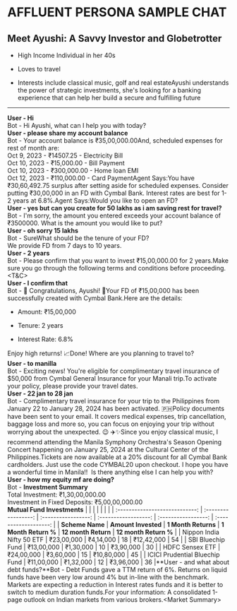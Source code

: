 # AFFLUENT PERSONA SAMPLE CHAT

## **Meet Ayushi**: **A Savvy Investor and Globetrotter**
* High Income Individual in her 40s

* Loves to travel

* Interests include classical music, golf and real estateAyushi understands the power of strategic investments, she's looking for a banking experience that can help her build a secure and fulfilling future

***

**User - Hi**\
Bot - Hi Ayushi, what can I help you with today?\
**User - please share my account balance**\
Bot - Your account balance is ₹35,00,000.00And, scheduled expenses for rest of month are:\
Oct 9, 2023 - ₹14507.25 - Electricity Bill\
Oct 10, 2023 - ₹15,000.00 - Bill Payment\
Oct 10, 2023 - ₹300,000.00 - Home loan EMI\
Oct 12, 2023 - ₹110,000.00 - Card PaymentAgent Says:You have ₹30,60,492.75 surplus after setting aside for scheduled expenses. Consider putting ₹30,00,000 in an FD with Cymbal Bank. Interest rates are best for 1-2 years at 6.8%.Agent Says:Would you like to open an FD?\
**User - yes but can you create for 50 lakhs as i am saving rest for travel?**\
Bot - I'm sorry, the amount you entered exceeds your account balance of ₹3500000. What is the amount you would like to put?\
**User - oh sorry 15 lakhs**\
Bot - SureWhat should be the tenure of your FD?\
We provide FD from 7 days to 10 years.\
**User - 2 years**\
Bot - Please confirm that you want to invest ₹15,00,000.00 for 2 years.Make sure you go through the following terms and conditions before proceeding.\<T\&C>\
**User - I confirm that**\
Bot - 🎉 Congratulations, Ayushi! 🎉Your FD of ₹15,00,000 has been successfully created with Cymbal Bank.Here are the details:
* Amount: ₹15,00,000

* Tenure: 2 years

* Interest Rate: 6.8%

Enjoy high returns! 📈Done! Where are you planning to travel to?\
**User - to manilla**\
Bot - Exciting news! You're eligible for complimentary travel insurance of $50,000 from Cymbal General Insurance for your Manali trip.To activate your policy, please provide your travel dates.\
**User - 22 jan to 28 jan**\
Bot - Complimentary travel insurance for your trip to the Philippines from January 22 to January 28, 2024 has been activated. 🇵🇭Policy documents have been sent to your email. It covers medical expenses, trip cancellation, baggage loss and more so, you can focus on enjoying your trip without worrying about the unexpected. 😉 ✈️✨Since you enjoy classical music, I recommend attending the Manila Symphony Orchestra's Season Opening Concert happening on January 25, 2024 at the Cultural Center of the Philippines.Tickets are now available at a 20% discount for all Cymbal Bank cardholders. Just use the code CYMBAL20 upon checkout. I hope you have a wonderful time in Manila!!
<Image invite>
Is there anything else I can help you with?\
**User - how my equity mf are doing?**\
Bot - **Investment Summary**\
Total Investment: ₹1,30,00,000.00\
Investment in Fixed Deposits: ₹5,00,00,000.00\
**Mutual Fund Investments**
|                                |                     |                     |                      |                     |                       |
| :----------------------------: | :-----------------: | :-----------------: | :------------------: | :-----------------: | :-------------------: |
|         **Scheme Name**        | **Amount Invested** | **1 Month Returns** | **1 Month Return %** | **12 month Return** | **12 month Return %** |
|    Nippon India Nifty 50 ETF   |      ₹23,00,000     |      ₹4,14,000      |          18          |      ₹12,42,000     |           54          |
|        SBI Bluechip Fund       |      ₹13,00,000     |      ₹1,30,000      |          10          |      ₹3,90,000      |           30          |
|         HDFC Sensex ETF        |      ₹24,00,000     |      ₹3,60,000      |          15          |      ₹10,80,000     |           45          |
| ICICI Prudential Bluechip Fund |      ₹11,00,000     |      ₹1,32,000      |          12          |      ₹3,96,000      |           36          |**User - and what about debt funds?**Bot - Debt Funds gave a TTM return of 6%. Returns on liquid funds have been very low around 4% but in-line with the benchmark. Markets are expecting a reduction in Interest rates funds and it is better to switch to medium duration funds.For your information: A consolidated 1-page outlook on Indian markets from various brokers.\<Market Summary>

